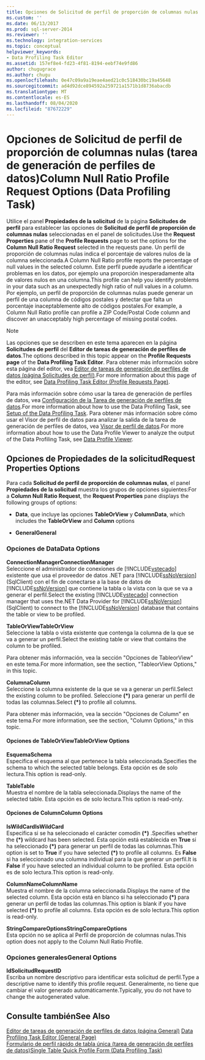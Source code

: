 ```yaml
---
title: Opciones de Solicitud de perfil de proporción de columnas nulas (tarea de generación de perfiles de datos) | Microsoft Docs
ms.custom: ''
ms.date: 06/13/2017
ms.prod: sql-server-2014
ms.reviewer: ''
ms.technology: integration-services
ms.topic: conceptual
helpviewer_keywords:
- Data Profiling Task Editor
ms.assetid: 157ef8e4-fd23-4f81-8194-eebf74e9fd86
author: chugugrace
ms.author: chugu
ms.openlocfilehash: 0e47c09a9a19eae4aed21c0c518430bc19a45648
ms.sourcegitcommit: ad4d92dce894592a259721a1571b1d8736abacdb
ms.translationtype: MT
ms.contentlocale: es-ES
ms.lasthandoff: 08/04/2020
ms.locfileid: "87672229"
---
```

# <a name="column-null-ratio-profile-request-options-data-profiling-task"></a><span data-ttu-id="c01c5-102">Opciones de Solicitud de perfil de proporción de columnas nulas (tarea de generación de perfiles de datos)</span><span class="sxs-lookup"><span data-stu-id="c01c5-102">Column Null Ratio Profile Request Options (Data Profiling Task)</span></span>
  <span data-ttu-id="c01c5-103">Utilice el panel **Propiedades de la solicitud** de la página **Solicitudes de perfil** para establecer las opciones de **Solicitud de perfil de proporción de columnas nulas** seleccionadas en el panel de solicitudes.</span><span class="sxs-lookup"><span data-stu-id="c01c5-103">Use the **Request Properties** pane of the **Profile Requests** page to set the options for the **Column Null Ratio Request** selected in the requests pane.</span></span> <span data-ttu-id="c01c5-104">Un perfil de proporción de columnas nulas indica el porcentaje de valores nulos de la columna seleccionada.</span><span class="sxs-lookup"><span data-stu-id="c01c5-104">A Column Null Ratio profile reports the percentage of null values in the selected column.</span></span> <span data-ttu-id="c01c5-105">Este perfil puede ayudarle a identificar problemas en los datos, por ejemplo una proporción inesperadamente alta de valores nulos en una columna.</span><span class="sxs-lookup"><span data-stu-id="c01c5-105">This profile can help you identify problems in your data such as an unexpectedly high ratio of null values in a column.</span></span> <span data-ttu-id="c01c5-106">Por ejemplo, un perfil de proporción de columnas nulas puede generar un perfil de una columna de códigos postales y detectar que falta un porcentaje inaceptablemente alto de códigos postales.</span><span class="sxs-lookup"><span data-stu-id="c01c5-106">For example, a Column Null Ratio profile can profile a ZIP Code/Postal Code column and discover an unacceptably high percentage of missing postal codes.</span></span>  
  
> [!NOTE]  
>  <span data-ttu-id="c01c5-107">Las opciones que se describen en este tema aparecen en la página **Solicitudes de perfil** del **Editor de tareas de generación de perfiles de datos**.</span><span class="sxs-lookup"><span data-stu-id="c01c5-107">The options described in this topic appear on the **Profile Requests page** of the **Data Profiling Task Editor**.</span></span> <span data-ttu-id="c01c5-108">Para obtener más información sobre esta página del editor, vea [Editor de tareas de generación de perfiles de datos &#40;página Solicitudes de perfil&#41;](data-profiling-task-editor-profile-requests-page.md).</span><span class="sxs-lookup"><span data-stu-id="c01c5-108">For more information about this page of the editor, see [Data Profiling Task Editor &#40;Profile Requests Page&#41;](data-profiling-task-editor-profile-requests-page.md).</span></span>  
  
 <span data-ttu-id="c01c5-109">Para más información sobre cómo usar la tarea de generación de perfiles de datos, vea [Configuración de la Tarea de generación de perfiles de datos](data-profiling-task.md).</span><span class="sxs-lookup"><span data-stu-id="c01c5-109">For more information about how to use the Data Profiling Task, see [Setup of the Data Profiling Task](data-profiling-task.md).</span></span> <span data-ttu-id="c01c5-110">Para obtener más información sobre cómo usar el Visor de perfil de datos para analizar la salida de la tarea de generación de perfiles de datos, vea [Visor de perfil de datos](data-profile-viewer.md).</span><span class="sxs-lookup"><span data-stu-id="c01c5-110">For more information about how to use the Data Profile Viewer to analyze the output of the Data Profiling Task, see [Data Profile Viewer](data-profile-viewer.md).</span></span>  
  
## <a name="request-properties-options"></a><span data-ttu-id="c01c5-111">Opciones de Propiedades de la solicitud</span><span class="sxs-lookup"><span data-stu-id="c01c5-111">Request Properties Options</span></span>  
 <span data-ttu-id="c01c5-112">Para cada **Solicitud de perfil de proporción de columnas nulas**, el panel **Propiedades de la solicitud** muestra los grupos de opciones siguientes:</span><span class="sxs-lookup"><span data-stu-id="c01c5-112">For a **Column Null Ratio Request**, the **Request Properties** pane displays the following groups of options:</span></span>  
  
-   <span data-ttu-id="c01c5-113">**Data**, que incluye las opciones **TableOrView** y **Column**</span><span class="sxs-lookup"><span data-stu-id="c01c5-113">**Data**, which includes the **TableOrView** and **Column** options</span></span>  
  
-   <span data-ttu-id="c01c5-114">**General**</span><span class="sxs-lookup"><span data-stu-id="c01c5-114">**General**</span></span>  
  
### <a name="data-options"></a><span data-ttu-id="c01c5-115">Opciones de Data</span><span class="sxs-lookup"><span data-stu-id="c01c5-115">Data Options</span></span>  
 <span data-ttu-id="c01c5-116">**ConnectionManager**</span><span class="sxs-lookup"><span data-stu-id="c01c5-116">**ConnectionManager**</span></span>  
 <span data-ttu-id="c01c5-117">Seleccione el administrador de conexiones de [!INCLUDE[vstecado](../../includes/vstecado-md.md)] existente que usa el proveedor de datos .NET para [!INCLUDE[ssNoVersion](../../includes/ssnoversion-md.md)] (SqlClient) con el fin de conectarse a la base de datos de [!INCLUDE[ssNoVersion](../../includes/ssnoversion-md.md)] que contiene la tabla o la vista con la que se va a generar el perfil.</span><span class="sxs-lookup"><span data-stu-id="c01c5-117">Select the existing [!INCLUDE[vstecado](../../includes/vstecado-md.md)] connection manager that uses the.NET Data Provider for [!INCLUDE[ssNoVersion](../../includes/ssnoversion-md.md)] (SqlClient) to connect to the [!INCLUDE[ssNoVersion](../../includes/ssnoversion-md.md)] database that contains the table or view to be profiled.</span></span>  
  
 <span data-ttu-id="c01c5-118">**TableOrView**</span><span class="sxs-lookup"><span data-stu-id="c01c5-118">**TableOrView**</span></span>  
 <span data-ttu-id="c01c5-119">Seleccione la tabla o vista existente que contenga la columna de la que se va a generar un perfil.</span><span class="sxs-lookup"><span data-stu-id="c01c5-119">Select the existing table or view that contains the column to be profiled.</span></span>  
  
 <span data-ttu-id="c01c5-120">Para obtener más información, vea la sección "Opciones de TableorView" en este tema.</span><span class="sxs-lookup"><span data-stu-id="c01c5-120">For more information, see the section, "TableorView Options," in this topic.</span></span>  
  
 <span data-ttu-id="c01c5-121">**Columna**</span><span class="sxs-lookup"><span data-stu-id="c01c5-121">**Column**</span></span>  
 <span data-ttu-id="c01c5-122">Seleccione la columna existente de la que se va a generar un perfil.</span><span class="sxs-lookup"><span data-stu-id="c01c5-122">Select the existing column to be profiled.</span></span> <span data-ttu-id="c01c5-123">Seleccione **(\*)** para generar un perfil de todas las columnas.</span><span class="sxs-lookup"><span data-stu-id="c01c5-123">Select **(\*)** to profile all columns.</span></span>  
  
 <span data-ttu-id="c01c5-124">Para obtener más información, vea la sección "Opciones de Column" en este tema.</span><span class="sxs-lookup"><span data-stu-id="c01c5-124">For more information, see the section, "Column Options," in this topic.</span></span>  
  
#### <a name="tableorview-options"></a><span data-ttu-id="c01c5-125">Opciones de TableOrView</span><span class="sxs-lookup"><span data-stu-id="c01c5-125">TableOrView Options</span></span>  
 <span data-ttu-id="c01c5-126">**Esquema**</span><span class="sxs-lookup"><span data-stu-id="c01c5-126">**Schema**</span></span>  
 <span data-ttu-id="c01c5-127">Especifica el esquema al que pertenece la tabla seleccionada.</span><span class="sxs-lookup"><span data-stu-id="c01c5-127">Specifies the schema to which the selected table belongs.</span></span> <span data-ttu-id="c01c5-128">Esta opción es de solo lectura.</span><span class="sxs-lookup"><span data-stu-id="c01c5-128">This option is read-only.</span></span>  
  
 <span data-ttu-id="c01c5-129">**Table**</span><span class="sxs-lookup"><span data-stu-id="c01c5-129">**Table**</span></span>  
 <span data-ttu-id="c01c5-130">Muestra el nombre de la tabla seleccionada.</span><span class="sxs-lookup"><span data-stu-id="c01c5-130">Displays the name of the selected table.</span></span> <span data-ttu-id="c01c5-131">Esta opción es de solo lectura.</span><span class="sxs-lookup"><span data-stu-id="c01c5-131">This option is read-only.</span></span>  
  
#### <a name="column-options"></a><span data-ttu-id="c01c5-132">Opciones de Column</span><span class="sxs-lookup"><span data-stu-id="c01c5-132">Column Options</span></span>  
 <span data-ttu-id="c01c5-133">**IsWildCard**</span><span class="sxs-lookup"><span data-stu-id="c01c5-133">**IsWildCard**</span></span>  
 <span data-ttu-id="c01c5-134">Especifica si se ha seleccionado el carácter comodín **(\*)** .</span><span class="sxs-lookup"><span data-stu-id="c01c5-134">Specifies whether the **(\*)** wildcard has been selected.</span></span> <span data-ttu-id="c01c5-135">Esta opción está establecida en **True** si ha seleccionado **(\*)** para generar un perfil de todas las columnas.</span><span class="sxs-lookup"><span data-stu-id="c01c5-135">This option is set to **True** if you have selected **(\*)** to profile all columns.</span></span> <span data-ttu-id="c01c5-136">Es **False** si ha seleccionado una columna individual para la que generar un perfil.</span><span class="sxs-lookup"><span data-stu-id="c01c5-136">It is **False** if you have selected an individual column to be profiled.</span></span> <span data-ttu-id="c01c5-137">Esta opción es de solo lectura.</span><span class="sxs-lookup"><span data-stu-id="c01c5-137">This option is read-only.</span></span>  
  
 <span data-ttu-id="c01c5-138">**ColumnName**</span><span class="sxs-lookup"><span data-stu-id="c01c5-138">**ColumnName**</span></span>  
 <span data-ttu-id="c01c5-139">Muestra el nombre de la columna seleccionada.</span><span class="sxs-lookup"><span data-stu-id="c01c5-139">Displays the name of the selected column.</span></span> <span data-ttu-id="c01c5-140">Esta opción está en blanco si ha seleccionado **(\*)** para generar un perfil de todas las columnas.</span><span class="sxs-lookup"><span data-stu-id="c01c5-140">This option is blank if you have selected **(\*)** to profile all columns.</span></span> <span data-ttu-id="c01c5-141">Esta opción es de solo lectura.</span><span class="sxs-lookup"><span data-stu-id="c01c5-141">This option is read-only.</span></span>  
  
 <span data-ttu-id="c01c5-142">**StringCompareOptions**</span><span class="sxs-lookup"><span data-stu-id="c01c5-142">**StringCompareOptions**</span></span>  
 <span data-ttu-id="c01c5-143">Esta opción no se aplica al Perfil de proporción de columnas nulas.</span><span class="sxs-lookup"><span data-stu-id="c01c5-143">This option does not apply to the Column Null Ratio Profile.</span></span>  
  
### <a name="general-options"></a><span data-ttu-id="c01c5-144">Opciones generales</span><span class="sxs-lookup"><span data-stu-id="c01c5-144">General Options</span></span>  
 <span data-ttu-id="c01c5-145">**IdSolicitud**</span><span class="sxs-lookup"><span data-stu-id="c01c5-145">**RequestID**</span></span>  
 <span data-ttu-id="c01c5-146">Escriba un nombre descriptivo para identificar esta solicitud de perfil.</span><span class="sxs-lookup"><span data-stu-id="c01c5-146">Type a descriptive name to identify this profile request.</span></span> <span data-ttu-id="c01c5-147">Generalmente, no tiene que cambiar el valor generado automáticamente.</span><span class="sxs-lookup"><span data-stu-id="c01c5-147">Typically, you do not have to change the autogenerated value.</span></span>  
  
## <a name="see-also"></a><span data-ttu-id="c01c5-148">Consulte también</span><span class="sxs-lookup"><span data-stu-id="c01c5-148">See Also</span></span>  
 <span data-ttu-id="c01c5-149">[Editor de tareas de generación de perfiles de datos &#40;página General&#41;](../general-page-of-integration-services-designers-options.md) </span><span class="sxs-lookup"><span data-stu-id="c01c5-149">[Data Profiling Task Editor &#40;General Page&#41;](../general-page-of-integration-services-designers-options.md) </span></span>  
 [<span data-ttu-id="c01c5-150">Formulario de perfil rápido de tabla única &#40;tarea de generación de perfiles de datos&#41;</span><span class="sxs-lookup"><span data-stu-id="c01c5-150">Single Table Quick Profile Form &#40;Data Profiling Task&#41;</span></span>](single-table-quick-profile-form-data-profiling-task.md)  
  
  
